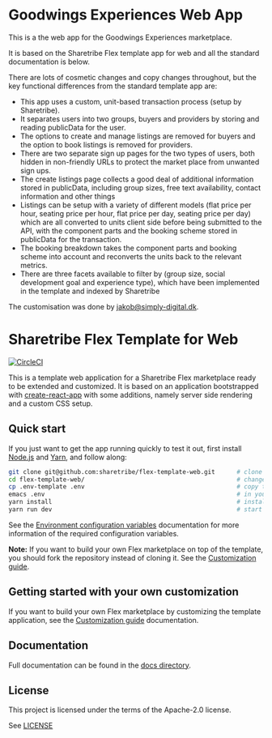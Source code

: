 # Goodwings Experiences Web App
This is a the web app for the Goodwings Experiences marketplace.

It is based on the Sharetribe Flex template app for web and all the standard documentation is below. 

There are lots of cosmetic changes and copy changes throughout, but the key functional differences from the standard template app are:

- This app uses a custom, unit-based transaction process (setup by Sharetribe). 
- It separates users into two groups, buyers and providers by storing and reading publicData for the user.
- The options to create and manage listings are removed for buyers and the option to book listings is removed for providers.
- There are two separate sign up pages for the two types of users, both hidden in non-friendly URLs to protect the market place from unwanted sign ups.
- The create listings page collects a good deal of additional information stored in publicData, including group sizes, free text availability, contact information and other things 
- Listings can be setup with a variety of different models (flat price per hour, seating price per hour, flat price per day, seating price per day) which are all converted to units client side before being submitted to the API, with the component parts and the booking scheme stored in publicData for the transaction.
- The booking breakdown takes the component parts and booking scheme into account and reconverts the units back to the relevant metrics.
- There are three facets available to filter by (group size, social development goal and experience type), which have been implemented in the template and indexed by Sharetribe

The customisation was done by jakob@simply-digital.dk.

# Sharetribe Flex Template for Web

[![CircleCI](https://circleci.com/gh/sharetribe/flex-template-web.svg?style=svg&circle-token=198451e83e5cecb0d662949260dbc3273ac44a67)](https://circleci.com/gh/sharetribe/flex-template-web)

This is a template web application for a Sharetribe Flex marketplace ready to be extended and
customized. It is based on an application bootstrapped with
[create-react-app](https://github.com/facebookincubator/create-react-app) with some additions,
namely server side rendering and a custom CSS setup.

## Quick start

If you just want to get the app running quickly to test it out, first install
[Node.js](https://nodejs.org/) and [Yarn](https://yarnpkg.com/), and follow along:

```sh
git clone git@github.com:sharetribe/flex-template-web.git      # clone this repository
cd flex-template-web/                                          # change to the cloned directory
cp .env-template .env                                          # copy the env template file to add your local config
emacs .env                                                     # in your favorite editor, add the mandatory env vars to the config
yarn install                                                   # install dependencies
yarn run dev                                                   # start the dev server, this will open a browser in localhost:3000
```

See the [Environment configuration variables](docs/env.md) documentation for more information of the
required configuration variables.

**Note:** If you want to build your own Flex marketplace on top of the template, you should fork the
repository instead of cloning it. See the [Customization guide](./docs/customization-guide.md).

## Getting started with your own customization

If you want to build your own Flex marketplace by customizing the template application, see the
[Customization guide](docs/customization-guide.md) documentation.

## Documentation

Full documentation can be found in the [docs directory](docs/).

## License

This project is licensed under the terms of the Apache-2.0 license.

See [LICENSE](LICENSE)

